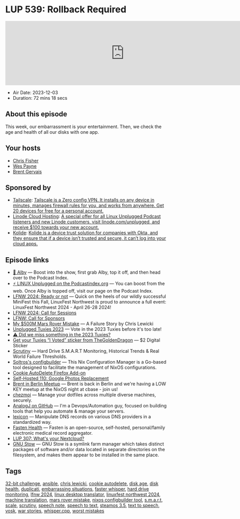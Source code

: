 # LUP 539: Rollback Required

<iframe src="https://player.fireside.fm/v2/RUkczH-V+CqDJpoeR?theme=dark" width="740" height="200" frameborder="0" scrolling="no"></iframe>

* Air Date: 2023-12-03
* Duration: 72 mins 18 secs

## About this episode

This week, our embarrassment is your entertainment. Then, we check the age and health of all our disks with one app.

## Your hosts
* [Chris Fisher](https://linuxunplugged.com/hosts/chrislas)
* [Wes Payne](https://linuxunplugged.com/hosts/wes)
* [Brent Gervais](https://linuxunplugged.com/hosts/brent)

## Sponsored by

  * [Tailscale](http://tailscale.com/): [Tailscale is a Zero config VPN. It installs on any device in minutes, manages firewall rules for you, and works from anywhere. Get 20 devices for free for a personal account. ](http://tailscale.com/)
  * [Linode Cloud Hosting](https://linode.com/unplugged): [A special offer for all Linux Unplugged Podcast listeners and new Linode customers, visit linode.com/unplugged, and receive $100 towards your new account. ](https://linode.com/unplugged)
  * [Kolide](https://kolide.com/unplugged): [Kolide is a device trust solution for companies with Okta, and they ensure that if a device isn’t trusted and secure, it can’t log into your cloud apps.](https://kolide.com/unplugged)



## Episode links

  * [🎉 Alby](https://getalby.com/ "🎉 Alby") — Boost into the show, first grab Alby, top it off, and then head over to the Podcast Index.
  * [⚡️ LINUX Unplugged on the Podcastindex.org](https://podcastindex.org/podcast/575694 "⚡️ LINUX Unplugged on the Podcastindex.org") — You can boost from the web. Once Alby is topped off, visit our page on the Podcast Index.
  * [LFNW 2024: Ready or not](https://discuss.lfnw.org/t/lfnw2024-ready-or-not/698 "LFNW 2024: Ready or not") — Quick on the heels of our wildly successful MiniFest this Fall, LinuxFest Northwest is proud to announce a full event: LinuxFest Northwest 2024 - April 26-28 2024!
  * [LFNW 2024: Call for Sessions](https://sessionize.com/lfnw2024 "LFNW 2024: Call for Sessions")
  * [LFNW: Call for Sponsors](https://2024.lfnw.org/linuxfest-northwest-2024-sponsorship-prospectus.pdf "LFNW: Call for Sponsors")
  * [My $500M Mars Rover Mistake](https://www.chrislewicki.com/articles/failurestory "My $500M Mars Rover Mistake") — A Failure Story by Chris Lewicki
  * [Unplugged Tuxies 2023](http://tuxies.party "Unplugged Tuxies 2023") — Vote in the 2023 Tuxies before it's too late!
  * [⚠️ Did we miss something in the 2023 Tuxies?](https://nextcloud.tuxies.party/apps/forms/J9HiKYa2zwjsiPHy "⚠️ Did we miss something in the 2023 Tuxies?")
  * [Get your Tuxies “I Voted” sticker from TheGoldenDragon](https://www.etsy.com/shop/KittermanCreative "Get your Tuxies “I Voted” sticker from TheGoldenDragon") — $2 Digital Sticker
  * [Scrutiny](https://github.com/AnalogJ/scrutiny "Scrutiny") — Hard Drive S.M.A.R.T Monitoring, Historical Trends & Real World Failure Thresholds.
  * [Soltros's configbuilder](https://github.com/soltros/configbuilder "Soltros's configbuilder") — This Nix Configuration Manager is a Go-based tool designed to facilitate the management of NixOS configurations.
  * [Cookie AutoDelete Firefox Add-on](https://addons.mozilla.org/en-US/firefox/addon/cookie-autodelete/ "Cookie AutoDelete Firefox Add-on")
  * [Self-Hosted 110: Google Photos Replacement](https://selfhosted.show/110 "Self-Hosted 110: Google Photos Replacement")
  * [Brent in Berlin Meetup](https://www.meetup.com/jupiterbroadcasting/events/297742521/ "Brent in Berlin Meetup") — Brent is back in Berlin and we're having a LOW KEY meetup at the NixOS night at cbase - join us!
  * [chezmoi](https://www.chezmoi.io/ "chezmoi") — Manage your dotfiles across multiple diverse machines, securely.
  * [AnalogJ on GitHub](https://github.com/AnalogJ "AnalogJ on GitHub") — I'm a Devops/Automation guy, focused on building tools that help you automate & manage your servers.
  * [lexicon](https://github.com/AnalogJ/lexicon "lexicon") — Manipulate DNS records on various DNS providers in a standardized way.
  * [Fasten Health](https://github.com/fastenhealth/fasten-onprem "Fasten Health") — Fasten is an open-source, self-hosted, personal/family electronic medical record aggregator.
  * [LUP 307: What's your Nextcloud?](https://linuxunplugged.com/307 "LUP 307: What's your Nextcloud?")
  * [GNU Stow](https://www.gnu.org/software/stow/ "GNU Stow") — GNU Stow is a symlink farm manager which takes distinct packages of software and/or data located in separate directories on the filesystem, and makes them appear to be installed in the same place.



## Tags

[32-bit challenge](https://linuxunplugged.com/tags/32-bit%20challenge), [ansible](https://linuxunplugged.com/tags/ansible), [chris lewicki](https://linuxunplugged.com/tags/chris%20lewicki), [cookie autodelete](https://linuxunplugged.com/tags/cookie%20autodelete), [disk age](https://linuxunplugged.com/tags/disk%20age), [disk health](https://linuxunplugged.com/tags/disk%20health), [duplicati](https://linuxunplugged.com/tags/duplicati), [embarrassing situations](https://linuxunplugged.com/tags/embarrassing%20situations), [faster whisper](https://linuxunplugged.com/tags/faster%20whisper), [hard drive monitoring](https://linuxunplugged.com/tags/hard%20drive%20monitoring), [lfnw 2024](https://linuxunplugged.com/tags/lfnw%202024), [linux desktop translator](https://linuxunplugged.com/tags/linux%20desktop%20translator), [linuxfest northwest 2024](https://linuxunplugged.com/tags/linuxfest%20northwest%202024), [machine translation](https://linuxunplugged.com/tags/machine%20translation), [mars rover mistake](https://linuxunplugged.com/tags/mars%20rover%20mistake), [nixos configbuilder tool](https://linuxunplugged.com/tags/nixos%20configbuilder%20tool), [s.m.a.r.t](https://linuxunplugged.com/tags/s.m.a.r.t), [scale](https://linuxunplugged.com/tags/scale), [scrutiny](https://linuxunplugged.com/tags/scrutiny), [speech note](https://linuxunplugged.com/tags/speech%20note), [speech to text](https://linuxunplugged.com/tags/speech%20to%20text), [steamos 3.5](https://linuxunplugged.com/tags/steamos%203.5), [text to speech](https://linuxunplugged.com/tags/text%20to%20speech), [vosk](https://linuxunplugged.com/tags/vosk), [war stories](https://linuxunplugged.com/tags/war%20stories), [whisper.cpp](https://linuxunplugged.com/tags/whisper.cpp), [worst mistakes](https://linuxunplugged.com/tags/worst%20mistakes)